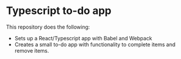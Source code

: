 # Typescript to-do app

This repository does the following:
* Sets up a React/Typescript app with Babel and Webpack
* Creates a small to-do app with functionality to complete items and remove items. 